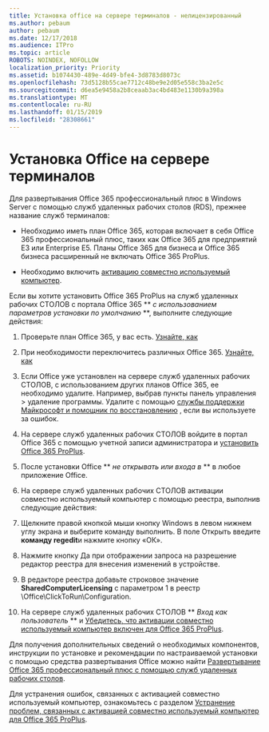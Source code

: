 ```yaml
---
title: Установка office на сервере терминалов - нелицензированный
ms.author: pebaum
author: pebaum
ms.date: 12/17/2018
ms.audience: ITPro
ms.topic: article
ROBOTS: NOINDEX, NOFOLLOW
localization_priority: Priority
ms.assetid: b1074430-489e-4d49-bfe4-3d8783d8073c
ms.openlocfilehash: 73d5128b55cae7712c48be9e2d05e558c3ba2e5c
ms.sourcegitcommit: d6ea5e9458a2b8ceaab3ac4bd483e1130b9a398a
ms.translationtype: MT
ms.contentlocale: ru-RU
ms.lasthandoff: 01/15/2019
ms.locfileid: "28308661"
---
```

# <a name="installing-office-on-a-terminal-server"></a>Установка Office на сервере терминалов

Для развертывания Office 365 профессиональный плюс в Windows Server с помощью служб удаленных рабочих столов (RDS), прежнее название служб терминалов:
  
- Необходимо иметь план Office 365, которая включает в себя Office 365 профессиональный плюс, таких как Office 365 для предприятий E3 или Enterprise E5. Планы Office 365 для бизнеса и Office 365 бизнеса расширенный не включать Office 365 ProPlus.
    
- Необходимо включить [активацию совместно используемый компьютер](https://docs.microsoft.com/DeployOffice/overview-of-shared-computer-activation-for-office-365-proplus).
    
Если вы хотите установить Office 365 ProPlus на служб удаленных рабочих СТОЛОВ с портала Office 365 ** *с использованием параметров установки по умолчанию* **, выполните следующие действия: 
  
1. Проверьте план Office 365, у вас есть. [Узнайте, как](https://docs.microsoft.com/office365/admin/admin-overview/what-subscription-do-i-have)
    
2. При необходимости переключитесь различных Office 365. [Узнайте, как](https://docs.microsoft.com/office365/admin/subscriptions-and-billing/switch-to-a-different-plan)
    
3. Если Office уже установлен на сервере служб удаленных рабочих СТОЛОВ, с использованием других планов Office 365, ее необходимо удалите. Например, выбрав пункты панель управления \> удаление программы. Удалите с помощью [службы поддержки Майкрософт и помощник по восстановлению](https://aka.ms/SARA-OfficeUninstall-Alchemy) , если вы используете за ошибок. 
    
4. На сервере служб удаленных рабочих СТОЛОВ войдите в портал Office 365 с помощью учетной записи администратора и [установить Office 365 ProPlus](https://portal.office.com/OLS/MySoftware.aspx).
    
5. После установки Office ** *не открывать или входа в* ** в любое приложение Office. 
    
6. На сервере служб удаленных рабочих СТОЛОВ активации совместно используемый компьютер с помощью реестра, выполнив следующие действия:
    
1. Щелкните правой кнопкой мыши кнопку Windows в левом нижнем углу экрана и выберите команду выполнить. В поле Открыть введите **команду regedit**и нажмите кнопку «ОК». 
    
2. Нажмите кнопку Да при отображении запроса на разрешение редактор реестра для внесения изменений в устройстве.
    
3. В редакторе реестра добавьте строковое значение **SharedComputerLicensing** с параметром 1 в реестр \Office\ClickToRun\Configuration. 
    
7. На сервере служб удаленных рабочих СТОЛОВ ** *Вход как пользователь* ** и [Убедитесь, что активации совместно используемый компьютер включен для Office 365 ProPlus](https://docs.microsoft.com/DeployOffice/troubleshoot-issues-with-shared-computer-activation-for-office-365-proplus#verify-that-activation-for-office-365-proplus-succeeded).
    
Для получения дополнительных сведений о необходимых компонентов, инструкции по установке и рекомендации по настраиваемой установки с помощью средства развертывания Office можно найти [Развертывание Office 365 профессиональный плюс с помощью служб удаленных рабочих столов](https://docs.microsoft.com/DeployOffice/deploy-office-365-proplus-by-using-remote-desktop-services).
  
Для устранения ошибок, связанных с активацией совместно используемый компьютер, ознакомьтесь с разделом [Устранение проблем, связанных с активацией совместно используемый компьютер для Office 365 ProPlus](https://docs.microsoft.com/DeployOffice/troubleshoot-issues-with-shared-computer-activation-for-office-365-proplus).
  

